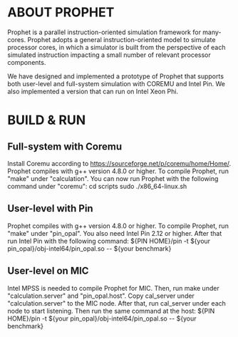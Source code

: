 ABOUT PROPHET
====

Prophet is a parallel instruction-oriented simulation framework for many-cores. Prophet adopts a general instruction-oriented model to simulate processor cores, in which a simulator is built from the perspective of each simulated instruction impacting a small number of relevant processor components.

We have designed and implemented a prototype of Prophet that supports both user-level and full-system simulation with COREMU and Intel Pin. We also implemented a version that can run on Intel Xeon Phi.


BUILD & RUN
====

Full-system with Coremu
----
Install Coremu according to https://sourceforge.net/p/coremu/home/Home/. Prophet compiles with g++ version 4.8.0 or higher. To compile Prophet, run "make" under "calculation". You can now run Prophet with the following command under "coremu": 
cd scripts
sudo ./x86_64-linux.sh <path to coremu> <path to image> <number of emulated cores>

User-level with Pin
----
Prophet compiles with g++ version 4.8.0 or higher. To compile Prophet, run "make" under "pin_opal".
You also need Intel Pin 2.12 or higher. 
After that run Intel Pin with the following command:
${PIN HOME}/pin -t ${your pin_opal}/obj-intel64/pin_opal.so -- ${your benchmark}

User-level on MIC
----
Intel MPSS is needed to compile Prophet for MIC. Then, run make under "calculation.server" and "pin_opal.host". Copy cal_server under "calculation.server" to the MIC node.
After that, run cal_server under each node to start listening. Then run the same command at the host:
${PIN HOME}/pin -t ${your pin_opal}/obj-intel64/pin_opal.so -- ${your benchmark}
